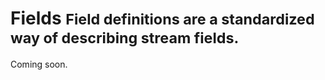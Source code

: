 # Fields <small>Field definitions are a standardized way of describing stream fields.</small>

Coming soon.